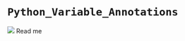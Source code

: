# `Python_Variable_Annotations`

![](https://encrypted-tbn0.gstatic.com/images?q=tbn:ANd9GcRQbqiFGjsQjmOdjReuZqiJthK3bFYFuLH50AV1s0Zh27rg-ue45Ag1NWpeVcjAOl7hMxg&usqp=CAU)
Read me
